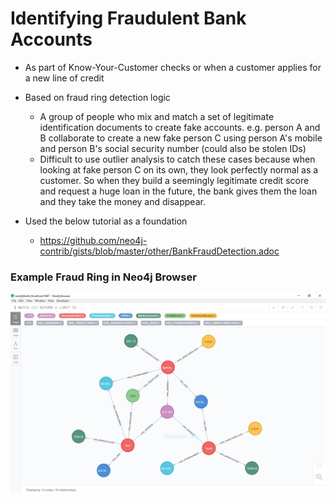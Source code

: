 # Identifying Fraudulent Bank Accounts
* As part of Know-Your-Customer checks or when a customer applies for a new line of credit
* Based on fraud ring detection logic
    * A group of people who mix and match a set of legitimate identification documents to create fake accounts. e.g. person A and B collaborate to create a new fake person C using person A's mobile and person B's social security number (could also be stolen IDs)
    * Difficult to use outlier analysis to catch these cases because when looking at fake person C on its own, they look perfectly normal as a customer. So when they build a seemingly legitimate credit score and request a huge loan in the future, the bank gives them the loan and they take the money and disappear.

* Used the below tutorial as a foundation
    * https://github.com/neo4j-contrib/gists/blob/master/other/BankFraudDetection.adoc
    
    
### Example Fraud Ring in Neo4j Browser
![alt text](https://github.com/mei-yong/BankFraudDetection/blob/master/images/fraudring.JPG)
